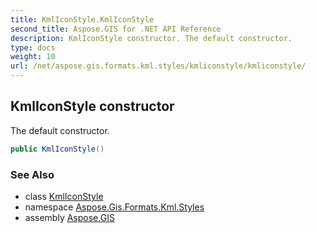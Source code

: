 ```yaml
---
title: KmlIconStyle.KmlIconStyle
second_title: Aspose.GIS for .NET API Reference
description: KmlIconStyle constructor. The default constructor.
type: docs
weight: 10
url: /net/aspose.gis.formats.kml.styles/kmliconstyle/kmliconstyle/
---
```

## KmlIconStyle constructor

The default constructor.

```csharp
public KmlIconStyle()
```

### See Also

* class [KmlIconStyle](../)
* namespace [Aspose.Gis.Formats.Kml.Styles](../../kmliconstyle/)
* assembly [Aspose.GIS](../../../)



